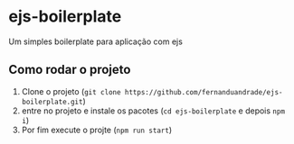 # ejs-boilerplate
Um simples boilerplate para aplicação com ejs

<!-- Executando o projeto -->
## Como rodar o projeto

1. Clone o projeto (`git clone https://github.com/fernanduandrade/ejs-boilerplate.git`)
2. entre no projeto e instale os pacotes (`cd ejs-boilerplate` e depois `npm i`)
3. Por fim execute o projte (`npm run start`)

